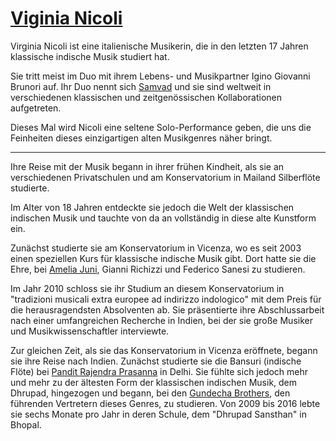 # [Viginia Nicoli](http://www.samvadmusic.com/)

Virginia Nicoli ist eine italienische Musikerin, die in den letzten 17 Jahren klassische indische Musik studiert hat.

Sie tritt meist im Duo mit ihrem Lebens- und Musikpartner Igino Giovanni Brunori auf. Ihr Duo nennt sich [Samvad](http://www.samvadmusic.com/) und sie sind weltweit in verschiedenen klassischen und zeitgenössischen Kollaborationen aufgetreten.

Dieses Mal wird Nicoli eine seltene Solo-Performance geben, die uns die Feinheiten dieses einzigartigen alten Musikgenres näher bringt.

---

Ihre Reise mit der Musik begann in ihrer frühen Kindheit, als sie an verschiedenen Privatschulen und am Konservatorium in Mailand Silberflöte studierte.

Im Alter von 18 Jahren entdeckte sie jedoch die Welt der klassischen indischen Musik und tauchte von da an vollständig in diese alte Kunstform ein.

Zunächst studierte sie am Konservatorium in Vicenza, wo es seit 2003 einen speziellen Kurs für klassische indische Musik gibt. Dort hatte sie die Ehre, bei [Amelia Juni](http://www.ameliacuni.de), Gianni Richizzi und Federico Sanesi zu studieren.

Im Jahr 2010 schloss sie ihr Studium an diesem Konservatorium in "tradizioni musicali extra europee ad indirizzo indologico" mit dem Preis für die herausragendsten Absolventen ab. Sie präsentierte ihre Abschlussarbeit nach einer umfangreichen Recherche in Indien, bei der sie große Musiker und Musikwissenschaftler interviewte.

Zur gleichen Zeit, als sie das Konservatorium in Vicenza eröffnete, begann sie ihre Reise nach Indien. Zunächst studierte sie die Bansuri (indische Flöte) bei [Pandit Rajendra Prasanna](https://en.wikipedia.org/wiki/Rajendra_Prasanna) in Delhi. Sie fühlte sich jedoch mehr und mehr zu der ältesten Form der klassischen indischen Musik, dem Dhrupad, hingezogen und begann, bei den [Gundecha Brothers](https://en.wikipedia.org/wiki/Gundecha_Brothers), den führenden Vertretern dieses Genres, zu studieren. Von 2009 bis 2016 lebte sie sechs Monate pro Jahr in deren Schule, dem "Dhrupad Sansthan" in Bhopal.
